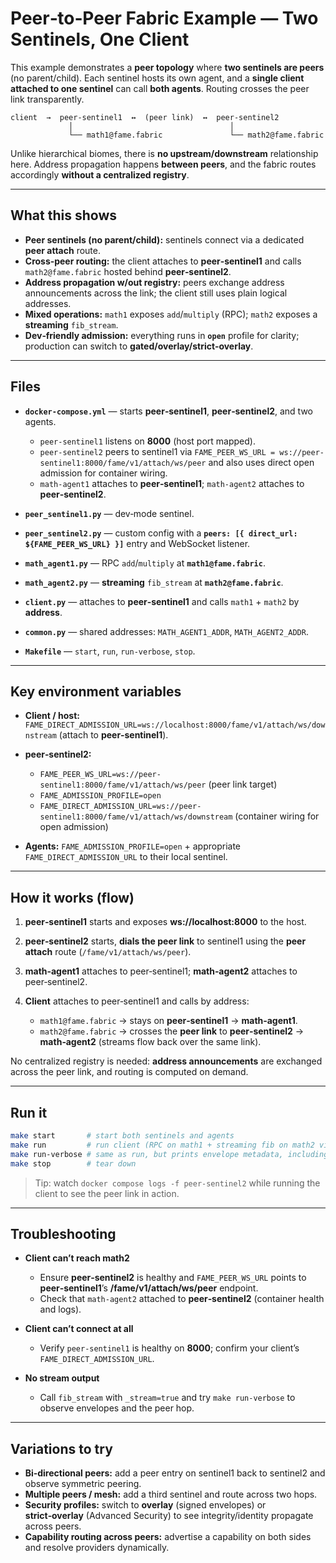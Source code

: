 # Peer‑to‑Peer Fabric Example — Two Sentinels, One Client

This example demonstrates a **peer topology** where **two sentinels are peers** (no parent/child). Each sentinel hosts its own agent, and a **single client attached to one sentinel** can call **both agents**. Routing crosses the peer link transparently.

```
client  →  peer‑sentinel1  ↔  (peer link)  ↔  peer‑sentinel2
             │                                   │
             └── math1@fame.fabric               └── math2@fame.fabric
```

Unlike hierarchical biomes, there is **no upstream/downstream** relationship here. Address propagation happens **between peers**, and the fabric routes accordingly **without a centralized registry**.

---

## What this shows

* **Peer sentinels (no parent/child):** sentinels connect via a dedicated **peer attach** route.
* **Cross‑peer routing:** the client attaches to **peer‑sentinel1** and calls `math2@fame.fabric` hosted behind **peer‑sentinel2**.
* **Address propagation w/out registry:** peers exchange address announcements across the link; the client still uses plain logical addresses.
* **Mixed operations:** `math1` exposes `add`/`multiply` (RPC); `math2` exposes a **streaming** `fib_stream`.
* **Dev‑friendly admission:** everything runs in **`open`** profile for clarity; production can switch to **gated/overlay/strict‑overlay**.

---

## Files

* **`docker-compose.yml`** — starts **peer‑sentinel1**, **peer‑sentinel2**, and two agents.

  * `peer‑sentinel1` listens on **8000** (host port mapped).
  * `peer‑sentinel2` peers to sentinel1 via `FAME_PEER_WS_URL = ws://peer-sentinel1:8000/fame/v1/attach/ws/peer` and also uses direct open admission for container wiring.
  * `math-agent1` attaches to **peer‑sentinel1**; `math-agent2` attaches to **peer‑sentinel2**.
* **`peer_sentinel1.py`** — dev‑mode sentinel.
* **`peer_sentinel2.py`** — custom config with a **`peers: [{ direct_url: ${FAME_PEER_WS_URL} }]`** entry and WebSocket listener.
* **`math_agent1.py`** — RPC `add`/`multiply` at **`math1@fame.fabric`**.
* **`math_agent2.py`** — **streaming** `fib_stream` at **`math2@fame.fabric`**.
* **`client.py`** — attaches to **peer‑sentinel1** and calls `math1` + `math2` by **address**.
* **`common.py`** — shared addresses: `MATH_AGENT1_ADDR`, `MATH_AGENT2_ADDR`.
* **`Makefile`** — `start`, `run`, `run-verbose`, `stop`.

---

## Key environment variables

* **Client / host:** `FAME_DIRECT_ADMISSION_URL=ws://localhost:8000/fame/v1/attach/ws/downstream` (attach to **peer‑sentinel1**).
* **peer‑sentinel2:**

  * `FAME_PEER_WS_URL=ws://peer-sentinel1:8000/fame/v1/attach/ws/peer` (peer link target)
  * `FAME_ADMISSION_PROFILE=open`
  * `FAME_DIRECT_ADMISSION_URL=ws://peer-sentinel1:8000/fame/v1/attach/ws/downstream` (container wiring for open admission)
* **Agents:** `FAME_ADMISSION_PROFILE=open` + appropriate `FAME_DIRECT_ADMISSION_URL` to their local sentinel.

---

## How it works (flow)

1. **peer‑sentinel1** starts and exposes **ws\://localhost:8000** to the host.
2. **peer‑sentinel2** starts, **dials the peer link** to sentinel1 using the **peer attach** route (`/fame/v1/attach/ws/peer`).
3. **math‑agent1** attaches to peer‑sentinel1; **math‑agent2** attaches to peer‑sentinel2.
4. **Client** attaches to peer‑sentinel1 and calls by address:

   * `math1@fame.fabric` → stays on **peer‑sentinel1** → **math‑agent1**.
   * `math2@fame.fabric` → crosses the **peer link** to **peer‑sentinel2** → **math‑agent2** (streams flow back over the same link).

No centralized registry is needed: **address announcements** are exchanged across the peer link, and routing is computed on demand.

---

## Run it

```bash
make start       # start both sentinels and agents
make run         # run client (RPC on math1 + streaming fib on math2 via peer link)
make run-verbose # same as run, but prints envelope metadata, including peer routing
make stop        # tear down
```

> Tip: watch `docker compose logs -f peer-sentinel2` while running the client to see the peer link in action.

---

## Troubleshooting

* **Client can’t reach math2**

  * Ensure **peer‑sentinel2** is healthy and `FAME_PEER_WS_URL` points to **peer‑sentinel1**’s **/fame/v1/attach/ws/peer** endpoint.
  * Check that `math-agent2` attached to **peer‑sentinel2** (container health and logs).
* **Client can’t connect at all**

  * Verify `peer‑sentinel1` is healthy on **8000**; confirm your client’s `FAME_DIRECT_ADMISSION_URL`.
* **No stream output**

  * Call `fib_stream` with `_stream=true` and try `make run-verbose` to observe envelopes and the peer hop.

---

## Variations to try

* **Bi‑directional peers:** add a peer entry on sentinel1 back to sentinel2 and observe symmetric peering.
* **Multiple peers / mesh:** add a third sentinel and route across two hops.
* **Security profiles:** switch to **overlay** (signed envelopes) or **strict‑overlay** (Advanced Security) to see integrity/identity propagate across peers.
* **Capability routing across peers:** advertise a capability on both sides and resolve providers dynamically.
